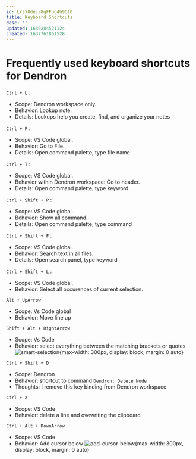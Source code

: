 ```yaml
---
id: LrsX8dejr8gFFug4h9OfG
title: Keyboard Shortcuts
desc: ''
updated: 1639284521124
created: 1637761861528
---
```

# Frequently used keyboard shortcuts for Dendron

`Ctrl + L` : 
- Scope: Dendron workspace only. 
- Behavior: Lookup note. 
- Details: Lookups help you create, find, and organize your notes

`Ctrl + P` : 
- Scope: VS Code global. 
- Behavior: Go to File. 
- Details: Open command palette, type file name

`Ctrl + T` : 
- Scope: VS Code global. 
- Behavior within Dendron workspace: Go to header. 
- Details: Open command palette, type keyword

`Ctrl + Shift + P` : 
- Scope: VS Code global. 
- Behavior: Show all command. 
- Details: Open command palette, type command

`Ctrl + Shift + F` : 
- Scope: VS Code global. 
- Behavior: Search text in all files. 
- Details: Open search panel, type keyword

`Ctrl + Shift + L` : 
- Scope: VS Code global. 
- Behavior: Select all occurences of current selection.

`Alt + UpArrow` 
- Scope: Vs Code global
- Behavior: Move line up 

`Shift + Alt + RightArrow`
- Scope: Vs Code
- Behavior: select everything between the matching brackets or quotes
![smart-selection](https://ihatetomatoes.net/wp-content/uploads/2017/09/img_quick-selection-vscode2.png){max-width: 300px, display: block, margin: 0 auto}

`Ctrl + Shift + D`
- Scope: Dendron
- Behavior: shortcut to command `Dendron: Delete Node`
- Thoughts: I remove this key binding from Dendron workspace

`Ctrl + X`
- Scope: VS Code
- Behavior: delete a line and ovewriting the clipboard 

`Ctrl + Alt + DownArrow`
- Scope: VS Code
- Behavior: Add cursor below
![add-cursor-below](https://jsmanifest.s3-us-west-1.amazonaws.com/posts/21-vscode-shorts-to-code-faster/cursor_abovebelow1.gif){max-width: 300px, display: block, margin: 0 auto}
